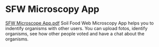 # SFW Microscopy App
[SFW Microscope App.pdf](https://github.com/mylife-plus/SFW-Microscopy/files/6986440/SFW.Microscope.App.pdf)
Soil Food Web Microscopy App helps you to indentify organisms with other users. You can upload fotos, identify organisms, see how other people voted and have a chat about the organisms. 

